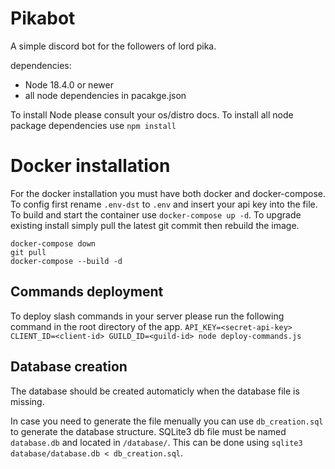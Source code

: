 # Pikabot
A simple discord bot for the followers of lord pika.

dependencies:
 - Node 18.4.0 or newer
 - all node dependencies in pacakge.json

To install Node please consult your os/distro docs.
To install all node package dependencies use `npm install`

# Docker installation

For the docker installation you must have both docker and docker-compose.
To config first rename `.env-dst` to `.env` and insert your api key into the file.
To build and start the container use `docker-compose up -d`.
To upgrade existing install simply pull the latest git commit then rebuild the image.
```
docker-compose down
git pull
docker-compose --build -d
```

## Commands deployment
To deploy slash commands in your server please run the following command in the root directory of the app.
`API_KEY=<secret-api-key> CLIENT_ID=<client-id> GUILD_ID=<guild-id> node deploy-commands.js`

## Database creation
The database should be created automaticly when the database file is missing.

In case you need to generate the file menually you can use `db_creation.sql` to generate the database structure.
SQLite3 db file must be named `database.db` and located in `/database/`.
This can be done using `sqlite3 database/database.db < db_creation.sql`.
